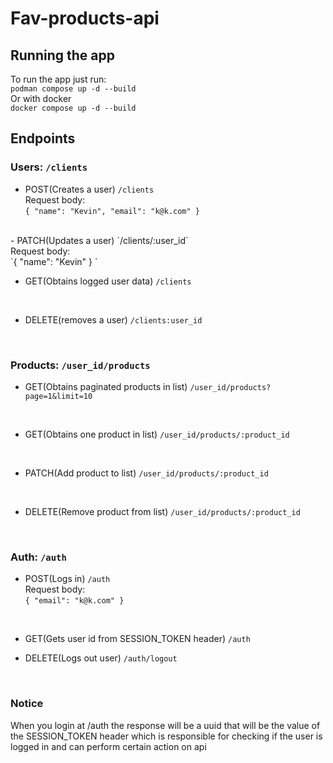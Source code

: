 # Fav-products-api

## Running the app
To run the app just run:<br>
`podman compose up -d --build` <br>
Or with docker<br>
`docker compose up -d --build` <br>

## Endpoints
### Users: `/clients`
- POST(Creates a user) `/clients` <br> 
    Request body:<br>
    `{
        "name": "Kevin",
        "email": "k@k.com"
    }
`
<br>
- PATCH(Updates a user) `/clients/:user_id` <br> 
    Request body:<br>
    `{
        "name": "Kevin"
    }
`

- GET(Obtains logged user data) `/clients` 
<br> 

- DELETE(removes a user) `/clients:user_id` 
<br> 

### Products: `/user_id/products`
- GET(Obtains paginated products in list) `/user_id/products?page=1&limit=10` 
<br> 

- GET(Obtains one product in list) `/user_id/products/:product_id` 
<br> 

- PATCH(Add product to list) `/user_id/products/:product_id` 
<br> 

- DELETE(Remove product from list) `/user_id/products/:product_id` 
<br> 

### Auth: `/auth`
- POST(Logs in) `/auth` <br> 
    Request body:<br>
    `{
        "email": "k@k.com"
    }
`
<br>

- GET(Gets user id from SESSION_TOKEN header) `/auth` <br> 

- DELETE(Logs out user) `/auth/logout` <br> 
<br>

### Notice
When you login at /auth the response will be a uuid that will be the value of the SESSION_TOKEN header which is responsible for checking if the user is logged in and can perform certain action on api 